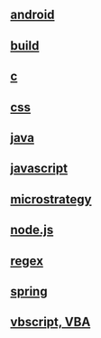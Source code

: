 ## [android](https://github.com/iused5/document/tree/master/knowledge%20base/android)  
## [build](https://github.com/iused5/document/tree/master/knowledge%20base/build)
## [c](https://github.com/iused5/document/tree/master/knowledge%20base/c)
## [css](https://github.com/iused5/document/tree/master/knowledge%20base/css)
## [java](https://github.com/iused5/document/tree/master/knowledge%20base/java)
## [javascript](https://github.com/iused5/document/tree/master/knowledge%20base/javascript)
## [microstrategy](https://github.com/iused5/document/tree/master/knowledge%20base/microstrategy)
## [node.js](https://github.com/iused5/document/tree/master/knowledge%20base/node.js)
## [regex](https://github.com/iused5/document/tree/master/knowledge%20base/regex)
## [spring](https://github.com/iused5/document/tree/master/knowledge%20base/spring)
## [vbscript, VBA](https://github.com/iused5/document/tree/master/knowledge%20base/vbscript%2C%20VBA)
